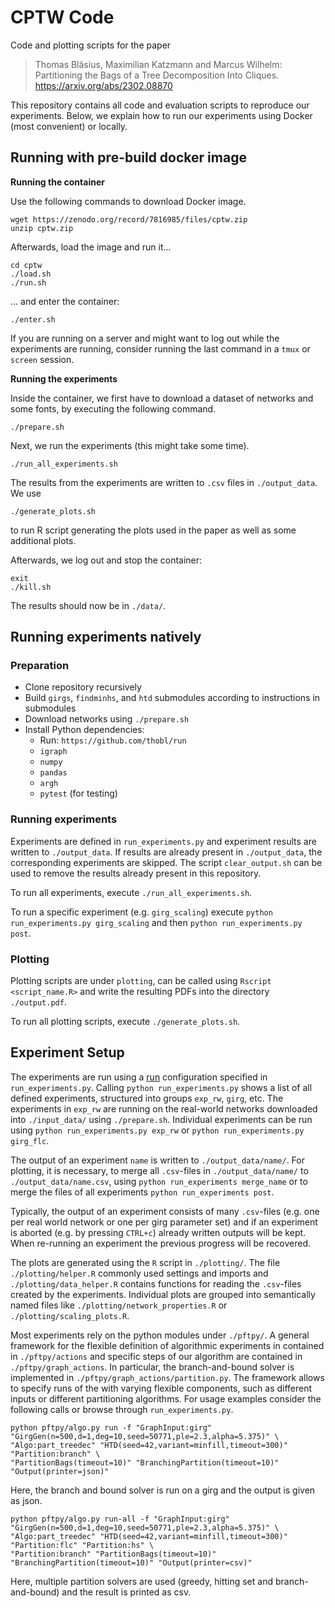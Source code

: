 # CPTW Code

Code and plotting scripts for the paper

> Thomas Bläsius, Maximilian Katzmann and Marcus Wilhelm: Partitioning the Bags of a Tree Decomposition Into Cliques.
> https://arxiv.org/abs/2302.08870

This repository contains all code and evaluation scripts to reproduce our experiments. Below, we explain how to run our experiments using Docker (most convenient) or locally.

## Running with pre-build docker image

**Running the container**

Use the following commands to download Docker image.

    wget https://zenodo.org/record/7816985/files/cptw.zip
    unzip cptw.zip

Afterwards, load the image and run it…

    cd cptw
    ./load.sh
    ./run.sh

… and enter the container:

    ./enter.sh
  
If you are running on a server and might want to log out while the experiments are running, consider running the last command in a `tmux` or `screen` session.

**Running the experiments**

Inside the container, we first have to download a dataset of networks and some fonts, by executing the following command.

    ./prepare.sh
    
Next, we run the experiments (this might take some time).

    ./run_all_experiments.sh
    
The results from the experiments are written to `.csv` files in `./output_data`.
We use

    ./generate_plots.sh

to run R script generating the plots used in the paper as well as some additional plots.

Afterwards, we log out and stop the container:

    exit
    ./kill.sh

The results should now be in `./data/`.

## Running experiments natively

### Preparation

- Clone repository recursively
- Build `girgs`, `findminhs`, and `htd` submodules according to instructions in
  submodules
- Download networks using `./prepare.sh`
- Install Python dependencies:
  - Run: `https://github.com/thobl/run`
  - `igraph`
  - `numpy`
  - `pandas`
  - `argh`
  - `pytest` (for testing)

### Running experiments

Experiments are defined in `run_experiments.py` and experiment results are
written to `./output_data`. If results are already present in `./output_data`,
the corresponding experiments are skipped. The script `clear_output.sh` can be
used to remove the results already present in this repository.


To run all experiments, execute `./run_all_experiments.sh`.

To run a specific experiment (e.g. `girg_scaling`) execute `python
run_experiments.py girg_scaling` and then `python run_experiments.py post`.

### Plotting

Plotting scripts are under `plotting`, can be called using `Rscript
<script_name.R>` and write the resulting PDFs into the directory `./output.pdf`.

To run all plotting scripts, execute `./generate_plots.sh`.

## Experiment Setup

The experiments are run using a [run](https://github.com/thobl/run) configuration
specified in `run_experiments.py`. Calling `python run_experiments.py` shows a
list of all defined experiments, structured into groups `exp_rw`, `girg`, etc.
The experiments in `exp_rw` are running on the real-world networks downloaded into
`./input_data/` using `./prepare.sh`. Individual experiments can be run using
`python run_experiments.py exp_rw` or `python run_experiments.py girg_flc`.

The output of an experiment `name` is written to `./output_data/name/`. For plotting,
it is necessary, to merge all `.csv`-files in `./output_data/name/` to
`./output_data/name.csv`, using `python run_experiments merge_name` or to merge the 
files of all experiments `python run_experiments post`. 

Typically, the output of an experiment consists of many `.csv`-files (e.g. one per
real world network or one per girg parameter set) and if an experiment is aborted
(e.g. by pressing `CTRL+c`) already written outputs will be kept. When re-running an
experiment the previous progress will be recovered.

The plots are generated using the `R` script in `./plotting/`. The file `./plotting/helper.R`
commonly used settings and imports and `./plotting/data_helper.R` contains functions
for reading the `.csv`-files created by the experiments. Individual plots are grouped into
semantically named files like `./plotting/network_properties.R` or `./plotting/scaling_plots.R`.

Most experiments rely on the python modules under `./pftpy/`. A general framework for
the flexible definition of algorithmic experiments in contained in `./pftpy/actions` and
specific steps of our algorithm are contained in `./pftpy/graph_actions`. In particular,
the branch-and-bound solver is implemented in `./pftpy/graph_actions/partition.py`.
The framework allows to specify runs of the with varying flexible components,
such as different inputs or different partitioning algorithms. For usage examples consider
the following calls or browse through `run_experiments.py`.

    python pftpy/algo.py run -f "GraphInput:girg" "GirgGen(n=500,d=1,deg=10,seed=50771,ple=2.3,alpha=5.375)" \
    "Algo:part_treedec" "HTD(seed=42,variant=minfill,timeout=300)" "Partition:branch" \
    "PartitionBags(timeout=10)" "BranchingPartition(timeout=10)" "Output(printer=json)"

Here, the branch and bound solver is run on a girg and the output is given as json.

    python pftpy/algo.py run-all -f "GraphInput:girg" "GirgGen(n=500,d=1,deg=10,seed=50771,ple=2.3,alpha=5.375)" \
    "Algo:part_treedec" "HTD(seed=42,variant=minfill,timeout=300)" "Partition:flc" "Partition:hs" \
    "Partition:branch" "PartitionBags(timeout=10)" "BranchingPartition(timeout=10)" "Output(printer=csv)"

Here, multiple partition solvers are used (greedy, hitting set and branch-and-bound) and the result is printed as csv.
